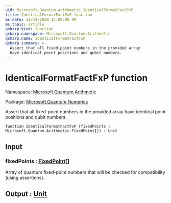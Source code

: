 ```yaml
---
uid: Microsoft.Quantum.Arithmetic.IdenticalFormatFactFxP
title: IdenticalFormatFactFxP function
ms.date: 11/14/2020 12:00:00 AM
ms.topic: article
qsharp.kind: function
qsharp.namespace: Microsoft.Quantum.Arithmetic
qsharp.name: IdenticalFormatFactFxP
qsharp.summary: >-
  Assert that all fixed-point numbers in the provided array
  have identical point positions and qubit numbers.
---
```


# IdenticalFormatFactFxP function

Namespace: [Microsoft.Quantum.Arithmetic](xref:Microsoft.Quantum.Arithmetic)

Package: [Microsoft.Quantum.Numerics](https://nuget.org/packages/Microsoft.Quantum.Numerics)


Assert that all fixed-point numbers in the provided arrayhave identical point positions and qubit numbers.

```qsharp
function IdenticalFormatFactFxP (fixedPoints : Microsoft.Quantum.Arithmetic.FixedPoint[]) : Unit
```


## Input

### fixedPoints : [FixedPoint](xref:Microsoft.Quantum.Arithmetic.FixedPoint)[]

Array of quantum fixed-point numbers that will be checked forcompatibility (using assertions).



## Output : [Unit](xref:microsoft.quantum.lang-ref.unit)

